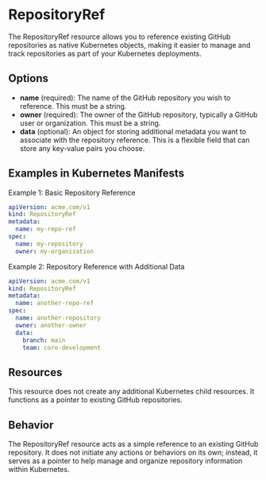 # RepositoryRef
The RepositoryRef resource allows you to reference existing GitHub repositories as native Kubernetes objects, making it easier to manage and track repositories as part of your Kubernetes deployments.

## Options
- **name** (required): The name of the GitHub repository you wish to reference. This must be a string.
- **owner** (required): The owner of the GitHub repository, typically a GitHub user or organization. This must be a string.
- **data** (optional): An object for storing additional metadata you want to associate with the repository reference. This is a flexible field that can store any key-value pairs you choose.

## Examples in Kubernetes Manifests

Example 1: Basic Repository Reference
```yaml
apiVersion: acme.com/v1
kind: RepositoryRef
metadata:
  name: my-repo-ref
spec:
  name: my-repository
  owner: my-organization
```

Example 2: Repository Reference with Additional Data
```yaml
apiVersion: acme.com/v1
kind: RepositoryRef
metadata:
  name: another-repo-ref
spec:
  name: another-repository
  owner: another-owner
  data:
    branch: main
    team: core-development
```

## Resources
This resource does not create any additional Kubernetes child resources. It functions as a pointer to existing GitHub repositories.

## Behavior
The RepositoryRef resource acts as a simple reference to an existing GitHub repository. It does not initiate any actions or behaviors on its own; instead, it serves as a pointer to help manage and organize repository information within Kubernetes.